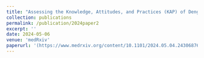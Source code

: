 ```yaml
---
title: "Assessing the Knowledge, Attitudes, and Practices (KAP) of Dengue Fever in Thailand: A Systematic Review and Meta-Analysis"
collection: publications
permalink: /publication/2024paper2
excerpt: ''
date: 2024-05-06
venue: 'medRxiv'
paperurl: '(https://www.medrxiv.org/content/10.1101/2024.05.04.24306876v1)'
---
```

